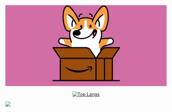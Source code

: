 
  <p align="center">
  <img src="dog.gif" alt="Dog" width="800"/>
</p>

<div align="center">
  
  [![Top Langs](https://github-readme-stats.vercel.app/api/top-langs/?username=annhienktuit)](https://github.com/annhienktuit)
  
  </div>
  
  ![](https://komarev.com/ghpvc/?username=annhienktuit)
  

  

